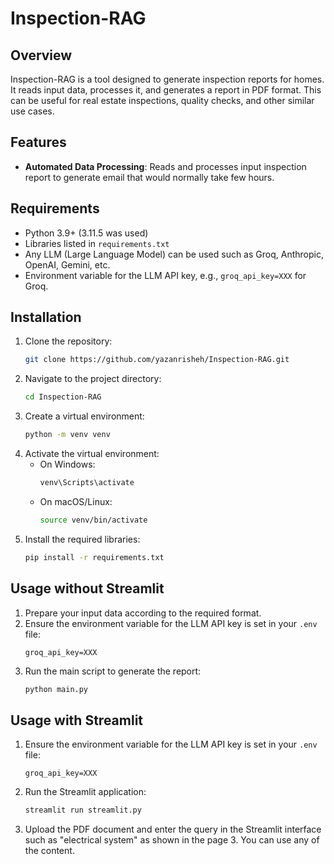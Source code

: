 # Inspection-RAG

## Overview
Inspection-RAG is a tool designed to generate inspection reports for homes. It reads input data, processes it, and generates a report in PDF format. This can be useful for real estate inspections, quality checks, and other similar use cases.

## Features
- **Automated Data Processing**: Reads and processes input inspection report to generate email that would normally take few hours.


## Requirements
- Python 3.9+ (3.11.5 was used)
- Libraries listed in `requirements.txt`
- Any LLM (Large Language Model) can be used such as Groq, Anthropic, OpenAI, Gemini, etc.
- Environment variable for the LLM API key, e.g., `groq_api_key=XXX` for Groq.

## Installation
1. Clone the repository:
    ```sh
    git clone https://github.com/yazanrisheh/Inspection-RAG.git
    ```
2. Navigate to the project directory:
    ```sh
    cd Inspection-RAG
    ```
3. Create a virtual environment:
    ```sh
    python -m venv venv
    ```
4. Activate the virtual environment:
    - On Windows:
        ```sh
        venv\Scripts\activate
        ```
    - On macOS/Linux:
        ```sh
        source venv/bin/activate
        ```
5. Install the required libraries:
    ```sh
    pip install -r requirements.txt
    ```

## Usage without Streamlit
1. Prepare your input data according to the required format.
2. Ensure the environment variable for the LLM API key is set in your `.env` file:
    ```env
    groq_api_key=XXX
    ```
3. Run the main script to generate the report:
    ```sh
    python main.py
    ```

## Usage with Streamlit
1. Ensure the environment variable for the LLM API key is set in your `.env` file:
    ```env
    groq_api_key=XXX
    ```
2. Run the Streamlit application:
    ```sh
    streamlit run streamlit.py
    ```
3. Upload the PDF document and enter the query in the Streamlit interface such as "electrical system" as shown in the page 3. You can use any of the content.

